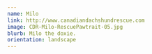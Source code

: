 ```yaml
---
name: Milo
link: http://www.canadiandachshundrescue.com
image: CDR-Milo-RescuePawtrait-05.jpg
blurb: Milo the doxie.
orientation: landscape
---
```

